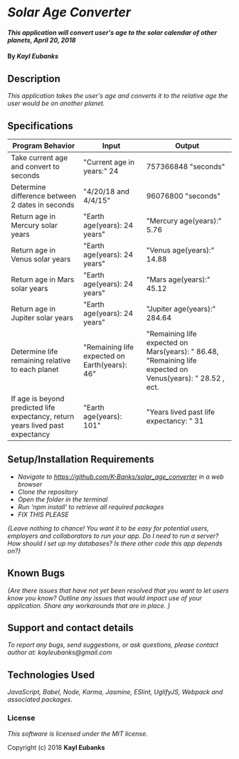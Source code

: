 # _Solar Age Converter_

#### _This application will convert user's age to the solar calendar of other planets, April 20, 2018_

#### By _**Kayl Eubanks**_

## Description

_This application takes the user's age and converts it to the relative age the user would be on another planet._

## Specifications
| Program Behavior | Input | Output |
|----------------|------|------|
| Take current age and convert to seconds | "Current age in years:" 24 | 757366848 "seconds" |
| Determine difference between 2 dates in seconds | "4/20/18 and 4/4/15" | 96076800 "seconds" |
| Return age in Mercury solar years | "Earth age(years): 24 years" | "Mercury age(years):" 5.76 |
| Return age in Venus solar years | "Earth age(years): 24 years" | "Venus age(years):" 14.88 |
| Return age in Mars solar years | "Earth age(years): 24 years" | "Mars age(years):" 45.12 |
| Return age in Jupiter solar years | "Earth age(years): 24 years" | "Jupiter age(years):" 284.64 |
| Determine life remaining relative to each planet | "Remaining life expected on Earth(years): 46" | "Remaining life expected on Mars(years): " 86.48, "Remaining life expected on Venus(years): " 28.52 , ect. |
| If age is beyond predicted life expectancy, return years lived past expectancy | "Earth age(years): 101" | "Years lived past life expectancy: " 31 |

## Setup/Installation Requirements

* _Navigate to https://github.com/K-Banks/solar_age_converter in a web browser_
* _Clone the repository_
* _Open the folder in the terminal_
* _Run 'npm install' to retrieve all required packages_
* _FIX THIS PLEASE_

_{Leave nothing to chance! You want it to be easy for potential users, employers and collaborators to run your app. Do I need to run a server? How should I set up my databases? Is there other code this app depends on?}_

## Known Bugs

_{Are there issues that have not yet been resolved that you want to let users know you know?  Outline any issues that would impact use of your application.  Share any workarounds that are in place. }_

## Support and contact details

_To report any bugs, send suggestions, or ask questions, please contact author at:_
_kayleubanks@gmail.com_

## Technologies Used

_JavaScript, Babel, Node, Karma, Jasmine, ESlint, UglifyJS, Webpack and associated packages._

### License

*This software is licensed under the MIT license.*

Copyright (c) 2018 **Kayl Eubanks**
